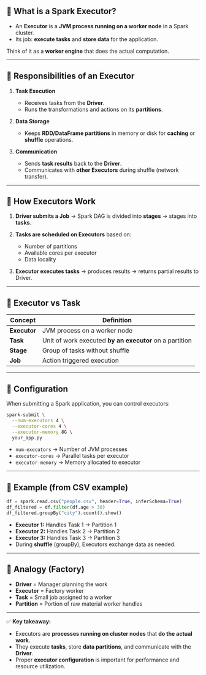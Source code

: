 ## 🔹 What is a Spark Executor?

* An **Executor** is a **JVM process running on a worker node** in a Spark cluster.
* Its job: **execute tasks** and **store data** for the application.

Think of it as a **worker engine** that does the actual computation.

---

## 🔹 Responsibilities of an Executor

1. **Task Execution**

   * Receives tasks from the **Driver**.
   * Runs the transformations and actions on its **partitions**.

2. **Data Storage**

   * Keeps **RDD/DataFrame partitions** in memory or disk for **caching** or **shuffle** operations.

3. **Communication**

   * Sends **task results** back to the **Driver**.
   * Communicates with **other Executors** during shuffle (network transfer).

---

## 🔹 How Executors Work

1. **Driver submits a Job** → Spark DAG is divided into **stages** → stages into **tasks**.

2. **Tasks are scheduled on Executors** based on:

   * Number of partitions
   * Available cores per executor
   * Data locality

3. **Executor executes tasks** → produces results → returns partial results to Driver.

---

## 🔹 Executor vs Task

| Concept      | Definition                                              |
| ------------ | ------------------------------------------------------- |
| **Executor** | JVM process on a worker node                            |
| **Task**     | Unit of work executed **by an executor** on a partition |
| **Stage**    | Group of tasks without shuffle                          |
| **Job**      | Action triggered execution                              |

---

## 🔹 Configuration

When submitting a Spark application, you can control executors:

```bash
spark-submit \
  --num-executors 4 \
  --executor-cores 4 \
  --executor-memory 8G \
  your_app.py
```

* `num-executors` → Number of JVM processes
* `executor-cores` → Parallel tasks per executor
* `executor-memory` → Memory allocated to executor

---

## 🔹 Example (from CSV example)

```python
df = spark.read.csv("people.csv", header=True, inferSchema=True)
df_filtered = df.filter(df.age > 30)
df_filtered.groupBy("city").count().show()
```

* **Executor 1:** Handles Task 1 → Partition 1
* **Executor 2:** Handles Task 2 → Partition 2
* **Executor 3:** Handles Task 3 → Partition 3
* During **shuffle** (groupBy), Executors exchange data as needed.

---

## 🔹 Analogy (Factory)

* **Driver** = Manager planning the work
* **Executor** = Factory worker
* **Task** = Small job assigned to a worker
* **Partition** = Portion of raw material worker handles

---

✅ **Key takeaway:**

* Executors are **processes running on cluster nodes** that **do the actual work**.
* They execute **tasks**, store **data partitions**, and communicate with the **Driver**.
* Proper **executor configuration** is important for performance and resource utilization.
